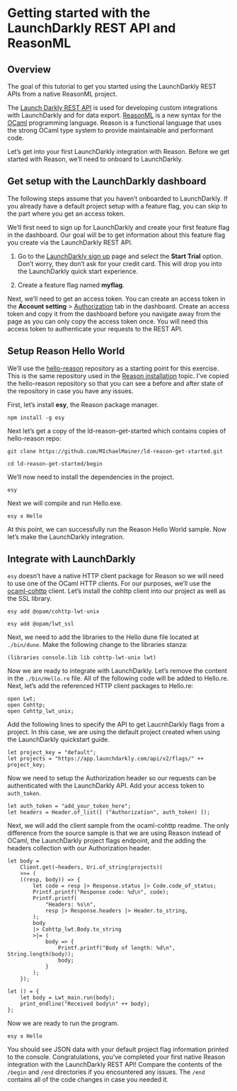 # Getting started with the LaunchDarkly REST API and ReasonML

## Overview

The goal of this tutorial to get you started using the LaunchDarkly REST APIs from a native ReasonML project.

The [Launch Darkly REST API](https://apidocs.launchdarkly.com/reference) is used for developing custom integrations with LaunchDarkly and for data export. [ReasonML](https://reasonml.github.io/docs/en/what-and-why) is a new syntax for the [OCaml](https://ocaml.org/) programming language.  Reason is a functional language that uses the strong OCaml type system to provide maintainable and performant code.

Let’s get into your first LaunchDarkly integration with Reason. Before we get started with Reason, we’ll need to onboard to LaunchDarkly.

## Get setup with the LaunchDarkly dashboard

The following steps assume that you haven’t onboarded to LaunchDarkly. If you already have a default project setup with a feature flag, you can skip to the part where you get an access token.

We’ll first need to sign up for LaunchDarkly and create your first feature flag in the dashboard. Our goal will be to get information about this feature flag you create via the LaunchDarkly REST API.

1. Go to the [LaunchDarkly sign up](https://launchdarkly.com/pricing/) page and select the **Start Trial** option. Don’t worry, they don’t ask for your credit card. This will drop you into the LaunchDarkly quick start experience.

2. Create a feature flag named **myflag**.

Next, we’ll need to get an access token. You can create an access token in the **Account setting** > [Authorization](https://app.launchdarkly.com/settings/authorization) tab in the dashboard. Create an access token and copy it from the dashboard before you navigate away from the page as you can only copy the access token once. You will need this access token to authenticate your requests to the REST API.

## Setup Reason Hello World

We’ll use the [hello-reason](https://github.com/esy-ocaml/hello-reason) repository as a starting point for this exercise. This is the same repository used in the [Reason installation](https://reasonml.github.io/docs/en/installation) topic. I’ve copied the hello-reason repository so that you can see a before and after state of the repository in case you have any issues.

First, let’s install **esy**, the Reason package manager.

`npm install -g esy`

Next let’s get a copy of the ld-reason-get-started which contains copies of hello-reason repo:

`git clone https://github.com/MIchaelMainer/ld-reason-get-started.git`

`cd ld-reason-get-started/begin`

We’ll now need to install the dependencies in the project.

`esy`

Next we will compile and run Hello.exe.

`esy x Hello`

At this point, we can successfully run the Reason Hello World sample. Now let’s make the LaunchDarkly integration.

## Integrate with LaunchDarkly

`esy` doesn’t have a native HTTP client package for Reason so we will need to use one of the OCaml HTTP clients. For our purposes, we’ll use the [ocaml-cohttp](https://github.com/mirage/ocaml-cohttp) client. Let’s install the cohttp client into our project as well as the SSL library.

`esy add @opam/cohttp-lwt-unix`

`esy add @opam/lwt_ssl`

Next, we need to add the libraries to the Hello dune file located at `./bin/dune`. Make the following change to the libraries stanza:

```
(libraries console.lib lib cohttp-lwt-unix lwt)
```

Now we are ready to integrate with LaunchDarkly. Let’s remove the content in the `./bin/Hello.re` file. All of the following code will be added to Hello.re. Next, let’s add the referenced HTTP client packages to Hello.re:

```
open Lwt;
open Cohttp;
open Cohttp_lwt_unix;
```

Add the following lines to specify the API to get LaucnhDarkly flags from a project. In this case, we are using the default project created when using the LaunchDarkly quickstart guide.

```
let project_key = "default";
let projects = "https://app.launchdarkly.com/api/v2/flags/" ++ project_key;
```

Now we need to setup the Authorization header so our requests can be authenticated with the LaunchDarkly API. Add your access token to `auth_token`.

```
let auth_token = "add_your_token_here";
let headers = Header.of_list([ ("Authorization", auth_token) ]);
```

Next, we will add the client sample from the ocaml-cohttp readme. The only difference from the source sample is that we are using Reason instead of OCaml, the LaunchDarkly project flags endpoint, and the adding the headers collection with our Authorization header.

```
let body =
    Client.get(~headers, Uri.of_string(projects))
    >>= (
    ((resp, body)) => {
        let code = resp |> Response.status |> Code.code_of_status;
        Printf.printf("Response code: %d\n", code);
        Printf.printf(
            "Headers: %s\n",
            resp |> Response.headers |> Header.to_string,
        );
        body
        |> Cohttp_lwt.Body.to_string
        >|= (
            body => {
                Printf.printf("Body of length: %d\n", String.length(body));
                body;
            }
        );
    });

let () = {
    let body = Lwt_main.run(body);
    print_endline("Received body\n" ++ body);
};
```

Now we are ready to run the program.

`esy x Hello`

You should see JSON data with your default project flag information printed to the console. Congratulations, you’ve completed your first native Reason integration with the LaunchDarkly REST API! Compare the contents of the `/begin` and `/end` directories if you encountered any issues. The `/end` contains all of the code changes in case you needed it.